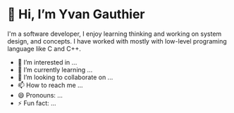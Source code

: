 # 👋 Hi, I’m Yvan Gauthier
I'm a software developer, I enjoy learning thinking and working on system design, and concepts. I have worked with mostly with low-level programing language like C and C++.  
- 👀 I’m interested in ...
- 🌱 I’m currently learning ...
- 💞️ I’m looking to collaborate on ...
- 📫 How to reach me ...
- 😄 Pronouns: ...
- ⚡ Fun fact: ...

<!---
ygaut19/ygaut19 is a ✨ special ✨ repository because its `README.md` (this file) appears on your GitHub profile.
You can click the Preview link to take a look at your changes.
--->

